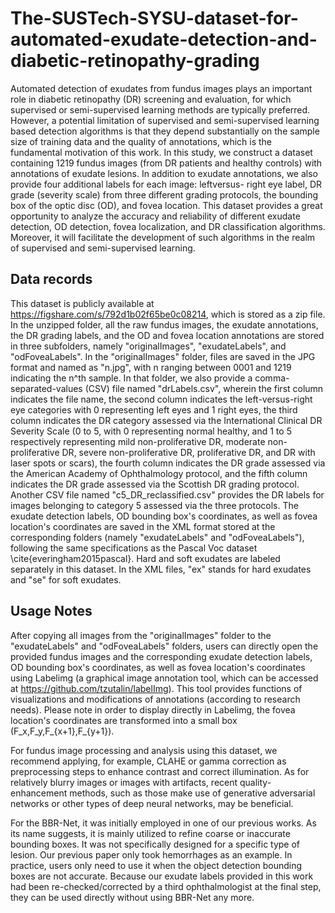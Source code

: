 # The-SUSTech-SYSU-dataset-for-automated-exudate-detection-and-diabetic-retinopathy-grading
Automated detection of exudates from fundus images plays an important role in diabetic retinopathy (DR) screening and evaluation, for which supervised or semi-supervised learning methods are typically preferred. However, a potential limitation of supervised and semi-supervised learning based detection algorithms is that they depend substantially on the sample size of training data and the quality of annotations, which is the fundamental motivation of this work. In this study, we construct a dataset containing 1219 fundus images (from DR patients and healthy controls) with annotations of exudate lesions. In addition to exudate annotations, we also provide four additional labels for each image: leftversus- right eye label, DR grade (severity scale) from three different grading protocols, the bounding box of the optic disc (OD), and fovea location. This dataset provides a great opportunity to analyze the accuracy and reliability of different exudate detection, OD detection, fovea localization, and DR classification algorithms. Moreover, it will facilitate the development of such algorithms in the realm of supervised and semi-supervised learning.

## Data records

This dataset is publicly available at https://figshare.com/s/792d1b02f65be0c08214, 
which is stored as a zip file. In the unzipped folder, all the raw fundus images, the exudate annotations, the DR 
grading labels, and the OD and fovea location annotations are stored in three subfolders, namely "originalImages", 
"exudateLabels", and "odFoveaLabels". In the "originalImages" folder, files are saved in the JPG format and named 
as "n.jpg", with n ranging between 0001 and 1219 indicating the n^th sample. In that folder, we also 
provide a comma-separated-values (CSV) file named "drLabels.csv", wherein the first column indicates the file 
name, the second column indicates the left-versus-right eye categories with 0 representing left eyes and 1 right 
eyes, the third column indicates the DR category assessed via the International Clinical DR Severity Scale (0 to 5, 
with 0 representing normal healthy, and 1 to 5 respectively representing mild non-proliferative DR, moderate 
non-proliferative DR, severe non-proliferative DR, proliferative DR, and DR with laser spots or scars), the fourth 
column indicates the DR grade assessed via the American Academy of Ophthalmology protocol, and the fifth 
column indicates the DR grade assessed via the Scottish DR grading protocol. Another CSV file named 
"c5_DR_reclassified.csv" provides the DR labels for images belonging to category 5 assessed via the three 
protocols. The exudate detection labels, OD bounding box's coordinates, as well as fovea location's coordinates
 are saved in the XML format stored at the corresponding folders (namely "exudateLabels" and "odFoveaLabels"), 
following the same specifications as the Pascal Voc dataset \cite{everingham2015pascal}. Hard and soft exudates 
are labeled separately in this dataset. In the XML files, "ex" stands for hard exudates and "se" for soft exudates.

## Usage Notes

After copying all images from the "originalImages" folder to the "exudateLabels" and "odFoveaLabels" folders, 
users can directly open the provided fundus images and the corresponding exudate detection labels, OD bounding 
box's coordinates, as well as fovea location's coordinates using Labelimg (a graphical image annotation tool, which 
can be accessed at https://github.com/tzutalin/labelImg). This tool provides functions of visualizations and 
modifications of annotations (according to research needs). Please note in order to display directly in Labelimg, 
the fovea location's coordinates are transformed into a small box (F_x,F_y,F_{x+1},F_{y+1}).

For fundus image processing and analysis using this dataset, we recommend applying, for example, CLAHE or 
gamma correction as preprocessing steps to enhance contrast and correct illumination. As for relatively blurry images 
or images with artifacts, recent quality-enhancement methods, such as those make use of generative adversarial 
networks or other types of deep neural networks, may be beneficial.

For the BBR-Net, it was initially employed in one of our previous works. As its name suggests, it is mainly utilized to 
refine coarse or inaccurate bounding boxes. It was not specifically designed for a specific type of lesion. Our previous 
paper only took hemorrhages as an example. In practice, users only need to use it when the object detection 
bounding boxes are not accurate. Because our exudate labels provided in this work had been re-checked/corrected 
by a third ophthalmologist at the final step, they can be used directly without using BBR-Net any more.
